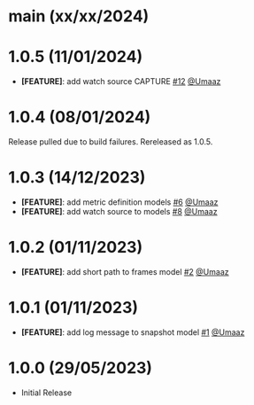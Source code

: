 # main (xx/xx/2024)

# 1.0.5 (11/01/2024)

 - **[FEATURE]**: add watch source CAPTURE [#12](https://github.com/intergral/deep-proto/pull/12) [@Umaaz](https://github.com/Umaaz)

# 1.0.4 (08/01/2024)
Release pulled due to build failures. Rereleased as 1.0.5.

# 1.0.3 (14/12/2023)

 - **[FEATURE]**: add metric definition models [#6](https://github.com/intergral/deep-proto/pull/6) [@Umaaz](https://github.com/Umaaz)
 - **[FEATURE]**: add watch source to models [#8](https://github.com/intergral/deep-proto/pull/8) [@Umaaz](https://github.com/Umaaz)

# 1.0.2 (01/11/2023)

 - **[FEATURE]**: add short path to frames model  [#2](https://github.com/intergral/deep-proto/pull/2) [@Umaaz](https://github.com/Umaaz)

# 1.0.1 (01/11/2023)

 -  **[FEATURE]**: add log message to snapshot model [#1](https://github.com/intergral/deep-proto/pull/1) [@Umaaz](https://github.com/Umaaz)

# 1.0.0 (29/05/2023)

 - Initial Release

<!-- Template START
# Template (xx/xx/202x)

- **[CHANGE]**: description [#PRid](https://github.com/intergral/deep-proto/pull/8) [@user](https://github.com/)
- **[FEATURE]**: description [#PRid](https://github.com/intergral/deep-proto/pull/) [@user](https://github.com/)
- **[ENHANCEMENT]**: description [#PRid](https://github.com/intergral/deep-proto/pull/) [@user](https://github.com/)
- **[BUGFIX]**: description [#PRid](https://github.com/intergral/deep-proto/pull/) [@user](https://github.com/)
  Template END -->
